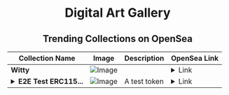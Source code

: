 <div align="center">

# Digital Art Gallery

## Trending Collections on OpenSea

| Collection Name                       | Image                                                                                     | Description                       | OpenSea Link                                                                                          |
|---------------------------------------|-------------------------------------------------------------------------------------------|-----------------------------------|--------------------------------------------------------------------------------------------------------|
| **Witty** | ![Image](https://i.seadn.io/s/raw/files/9fe07d7abc2192ece4155f43446a63de.jpg?w=500&auto=format?w=200&auto=format) |  | <details><summary>Link</summary>[Witty](https://opensea.io/collection/witty-608)</details> |
| **<details><summary>E2E Test ERC115...</summary>E2E Test ERC1155</details>** | ![Image](https://raw.seadn.io/files/1064de032856675951f5166b846a63d2.svg?w=200&auto=format) | A test token | <details><summary>Link</summary>[E2E Test ERC1155](https://opensea.io/collection/e2e-test-erc1155-537)</details> |

</div>